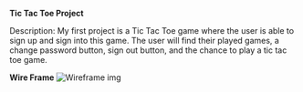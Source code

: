 **Tic Tac Toe Project**

Description:
My first project is a Tic Tac Toe game where the user is able to sign up and sign into this game. The user will find their played games, a change password button, sign out button, and the chance to play a tic tac toe game.

**Wire Frame**
![Wireframe img](https://i.imgur.com/CAag78G.jpg)
